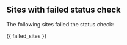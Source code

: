 ## Sites with failed status check

The following sites failed the status check:

{{ failed_sites }}
